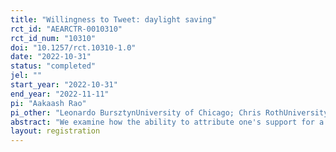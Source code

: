 ```yaml
---
title: "Willingness to Tweet: daylight saving"
rct_id: "AEARCTR-0010310"
rct_id_num: "10310"
doi: "10.1257/rct.10310-1.0"
date: "2022-10-31"
status: "completed"
jel: ""
start_year: "2022-10-31"
end_year: "2022-11-11"
pi: "Aakaash Rao"
pi_other: "Leonardo BursztynUniversity of Chicago; Chris RothUniversity of Cologne; Ingar HaalandNHH Norwegian School of Economics; Georgy EgorovKellogg School of Management"
abstract: "We examine how the ability to attribute one's support for a non-controversial campaign to a scientific article espousing the campaign's cause affects willingness to publicly support the campaign."
layout: registration
---
```


